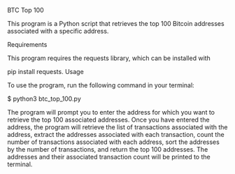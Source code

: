 BTC Top 100

This program is a Python script that retrieves the top 100 Bitcoin addresses associated with a specific address.

Requirements

This program requires the requests library, which can be installed with 

pip install requests.
Usage

To use the program, run the following command in your terminal:

$ python3 btc_top_100.py

The program will prompt you to enter the address for which you want to retrieve the top 100 associated addresses. Once you have entered the address, the program will retrieve the list of transactions associated with the address, extract the addresses associated with each transaction, count the number of transactions associated with each address, sort the addresses by the number of transactions, and return the top 100 addresses. The addresses and their associated transaction count will be printed to the terminal.
